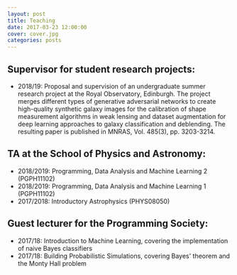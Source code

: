```yaml
---
layout: post
title: Teaching
date: 2017-03-23 12:00:00
cover: cover.jpg
categories: posts
---
```



## Supervisor for student research projects:

<!--
* 2019/20: Proposal and supervision of an undergraduate honors (senior) thesis at the University of Edinburgh. In developing and applying a genetic programming toolset for analytic formalism recovery, the project targets the extraction of both known and novel relationships between properties relevant to the evolution of galaxies in a bid to explore the dynamics of cosmological simulations through a process steered by artificial intelligence.
-->

* 2018/19: Proposal and supervision of an undergraduate summer research project at the Royal Observatory, Edinburgh. The project merges different types of generative adversarial networks to create high-quality synthetic galaxy images for the calibration of shape measurement algorithms in weak lensing and dataset augmentation for deep learning approaches to galaxy classification and deblending. The resulting paper is published in MNRAS, Vol. 485(3), pp. 3203-3214.

## TA at the School of Physics and Astronomy:

* 2018/2019: Programming, Data Analysis and Machine Learning 2 (PGPH11102)
* 2018/2019: Programming, Data Analysis and Machine Learning 1 (PGPH11102)
* 2017/2018: Introductory Astrophysics (PHYS08050)

## Guest lecturer for the Programming Society:

* 2017/18: Introduction to Machine Learning, covering the implementation of naive Bayes classifiers
* 2017/18: Building Probabilistic Simulations, covering Bayes' theorem and the Monty Hall problem

<br>
